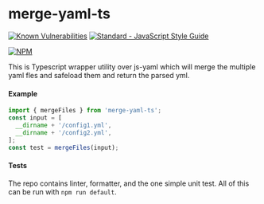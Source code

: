 # merge-yaml-ts

[![Known Vulnerabilities](https://snyk.io/test/github/Moon1706/merge-yaml-ts/badge.svg)](https://snyk.io/test/github/Moon1706/merge-yaml-ts)
[![Standard - JavaScript Style Guide](https://img.shields.io/badge/code_style-standard-brightgreen.svg)](http://standardjs.com/)

[![NPM](https://nodei.co/npm/merge-yaml-ts.png?downloads=true&downloadRank=true&stars=true)](https://nodei.co/npm/merge-yaml-ts/)

This is Typescript wrapper utility over js-yaml which will merge the multiple yaml fles
and safeload them and return the parsed yml.

#### Example

```js
import { mergeFiles } from 'merge-yaml-ts';
const input = [
  __dirname + '/config1.yml',
  __dirname + '/config2.yml',
];
const test = mergeFiles(input);
````

#### Tests

The repo contains linter, formatter, and the one simple unit test. All of this can be run with `npm run default`.
